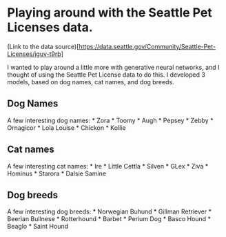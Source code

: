 # Playing around with the Seattle Pet Licenses data.
(Link to the data source)[https://data.seattle.gov/Community/Seattle-Pet-Licenses/jguv-t9rb]

I wanted to play around a little more with generative neural networks, and I thought of using the Seattle Pet License data to do this. I developed 3 models, based on dog names, cat names, and dog breeds.

## Dog Names
A few interesting dog names:
    * Zora
    * Toomy
    * Augh
    * Pepsey
    * Zebby
    * Ornagicor
    * Lola Louise
    * Chickon
    * Kollie

## Cat names
A few interesting cat names:
    * Ire
    * Little Cettla
    * Silven
    * GLex
    * Ziva
    * Hominus
    * Starora
    * Dalsie Samine

## Dog breeds
A few interesting dog breeds:
    * Norwegian Buhund
    * Gillman Retriever
    * Beerian Bullnese
    * Rotterhound
    * Barbet
    * Perium Dog
    * Basco Hound
    * Beaglo
    * Saint Hound
